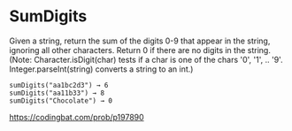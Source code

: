 # SumDigits

Given a string, return the sum of the digits 0-9 that appear in the string, ignoring all other characters. Return 0 if there are no digits in the string. (Note: Character.isDigit(char) tests if a char is one of the chars '0', '1', .. '9'. Integer.parseInt(string) converts a string to an int.)
```
sumDigits("aa1bc2d3") → 6
sumDigits("aa11b33") → 8
sumDigits("Chocolate") → 0
```
https://codingbat.com/prob/p197890